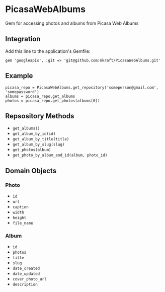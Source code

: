 PicasaWebAlbums
===============

Gem for accessing photos and albums from Picasa Web Albums

Integration
-----------

Add this line to the application's Gemfile:

	gem 'googleapis', :git => 'git@github.com:mkraft/PicasaWebAlbums.git'

Example
-------

	picasa_repo = PicasaWebAlbums.get_repository('someperson@gmail.com', 'somepassword')
	albums = picasa_repo.get_albums
	photos = picasa_repo.get_photos(albums[0])

Repsository Methods
-------------------

- `get_albums()`
- `get_album_by_id(id)`
- `get_album_by_title(title)`
- `get_album_by_slug(slug)`
- `get_photos(album)`
- `get_photo_by_album_and_id(album, photo_id)`

Domain Objects
--------------

### Photo

- `id`
- `url`
- `caption`
- `width`
- `height`
- `file_name`

### Album

- `id`
- `photos`
- `title`
- `slug`
- `date_created`
- `date_updated`
- `cover_photo_url`
- `description`